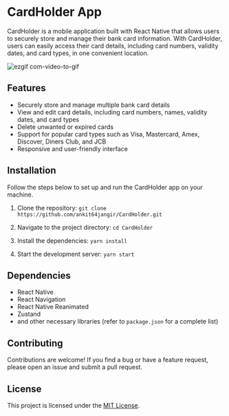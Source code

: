 # CardHolder App

CardHolder is a mobile application built with React Native that allows users to securely store and manage their bank card information. With CardHolder, users can easily access their card details, including card numbers, validity dates, and card types, in one convenient location.

![ezgif com-video-to-gif](https://github.com/ankit64jangir/CardHolder/assets/55452218/fd6b29b2-23d4-426c-8778-b6b69f7d67ae)


## Features

- Securely store and manage multiple bank card details
- View and edit card details, including card numbers, names, validity dates, and card types
- Delete unwanted or expired cards
- Support for popular card types such as Visa, Mastercard, Amex, Discover, Diners Club, and JCB
- Responsive and user-friendly interface

## Installation

Follow the steps below to set up and run the CardHolder app on your machine.

1. Clone the repository:
   `git clone https://github.com/ankit64jangir/CardHolder.git`

2. Navigate to the project directory:
   `cd CardHolder`

3. Install the dependencies:
   `yarn install`

4. Start the development server:
   `yarn start`

## Dependencies

- React Native
- React Navigation
- React Native Reanimated
- Zustand
- and other necessary libraries (refer to `package.json` for a complete list)

## Contributing

Contributions are welcome! If you find a bug or have a feature request, please open an issue and submit a pull request.

## License

This project is licensed under the [MIT License](LICENSE).
